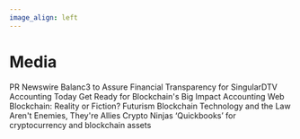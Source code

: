 ```yaml
---
image_align: left
---
```


# Media
PR Newswire
Balanc3 to Assure Financial Transparency for SingularDTV
Accounting Today
Get Ready for Blockchain's Big Impact
Accounting Web
Blockchain: Reality or Fiction?
Futurism
Blockchain Technology and the Law Aren't Enemies, They're Allies
Crypto Ninjas
‘Quickbooks’ for cryptocurrency and blockchain assets